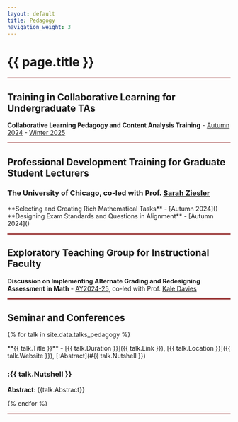 ```yaml
---
layout: default
title: Pedagogy
navigation_weight: 3
---
```




<div style="border-bottom: 2px  solid #800000;">

# {{ page.title }}

</div>





<div style="border-bottom: 2px  solid #800000;">


## Training in Collaborative Learning for Undergraduate TAs

**Collaborative Learning Pedagogy and Content Analysis Training** - [Autumn 2024]() - [Winter 2025]()

</div>

<div style="border-bottom: 2px  solid #800000;">

## Professional Development Training for Graduate Student Lecturers

### The University of Chicago, co-led with Prof. [Sarah Ziesler](https://mathematics.uchicago.edu/people/profile/sarah-ziesler/)


<div class="course">
**Selecting and Creating Rich Mathematical Tasks** - [Autumn 2024]() 
</div>

<div class="course">
**Designing Exam Standards and Questions in Alignment** - [Autumn 2024]()
</div>
<p></p>

</div>

<div style="border-bottom: 2px  solid #800000;">

## Exploratory Teaching Group for Instructional Faculty

**Discussion on Implementing Alternate Grading and Redesigning Assessment in Math** - [AY2024-25](https://teaching.uchicago.edu/programs/exploratory-teaching-groups), co-led with Prof. [Kale Davies](https://mathematics.uchicago.edu/people/profile/kale-davies/)

</div>

<div style="border-bottom: 2px  solid #800000;">

## Seminar and Conferences

{% for talk in site.data.talks_pedagogy %}
<div class="course">
**{{ talk.Title }}** - [{{ talk.Duration }}]({{ talk.Link }}), [{{ talk.Location }}]({{ talk.Website }}), [:Abstract](#{{ talk.Nutshell }})

### :{{ talk.Nutshell }}

__Abstract__: {{talk.Abstract}}
</div>
{% endfor %}

<p></p>

</div>
